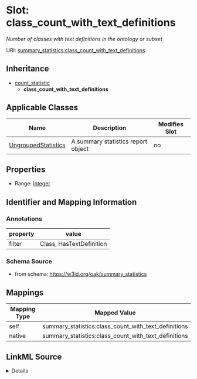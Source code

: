 

# Slot: class_count_with_text_definitions


_Number of classes with text definitions in the ontology or subset_





URI: [summary_statistics:class_count_with_text_definitions](https://w3id.org/oaklib/summary_statistics.class_count_with_text_definitions)




## Inheritance

* [count_statistic](count_statistic.md)
    * **class_count_with_text_definitions**






## Applicable Classes

| Name | Description | Modifies Slot |
| --- | --- | --- |
| [UngroupedStatistics](UngroupedStatistics.md) | A summary statistics report object |  no  |







## Properties

* Range: [Integer](Integer.md)





## Identifier and Mapping Information





### Annotations

| property | value |
| --- | --- |
| filter | Class, HasTextDefinition |



### Schema Source


* from schema: https://w3id.org/oak/summary_statistics




## Mappings

| Mapping Type | Mapped Value |
| ---  | ---  |
| self | summary_statistics:class_count_with_text_definitions |
| native | summary_statistics:class_count_with_text_definitions |




## LinkML Source

<details>
```yaml
name: class_count_with_text_definitions
annotations:
  filter:
    tag: filter
    value: Class, HasTextDefinition
description: Number of classes with text definitions in the ontology or subset
from_schema: https://w3id.org/oak/summary_statistics
rank: 1000
is_a: count_statistic
alias: class_count_with_text_definitions
owner: UngroupedStatistics
domain_of:
- UngroupedStatistics
slot_group: class_statistic_group
range: integer

```
</details>